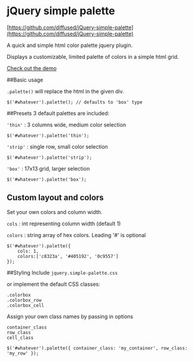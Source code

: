 # jQuery simple palette
[https://github.com/diffused/jQuery-simple-palette](https://github.com/diffused/jQuery-simple-palette)

A quick and simple html color palette jquery plugin.

Displays a customizable, limited palette of colors in a simple html grid.

[Check out the demo](http://jsfiddle.net/diffused/AeaXf/embedded/result/)

##Basic usage

`.palette()` will replace the html in the given div.

`$('#whatever').palette(); // defaults to 'box' type`



##Presets
3 default palettes are included: 

`'thin'` : 3 columns wide, medium color selection

`$('#whatever').palette('thin');`


`'strip'` : single row, small color selection

`$('#whatever').palette('strip');`

`'box'` : 17x13 grid, larger selection

`$('#whatever').palette('box');`


## Custom layout and colors
Set your own colors and column width.

`cols` : int representing column width (default 1)

`colors` : string array of hex colors. Leading '#' is optional

    $('#whatever').palette({ 
        cols: 1, 
        colors:['c8323a', '#405192', '0c9557']
    });


##Styling
Include `jquery.simple-palette.css`

or implement the default CSS classes:

    .colorbox
    .colorbox_row
    .colorbox_cell

Assign your own class names by passing in options

    container_class
    row_class
    cell_class

`$('#whatever').palette({ container_class: 'my_container', row_class: 'my_row' });`
